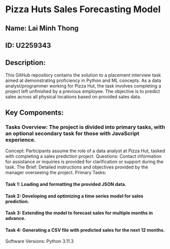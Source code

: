 # Pizza Huts Sales Forecasting Model
## Name: Lai Minh Thong
## ID: U2259343

## Description:
This GitHub repository contains the solution to a placement interview task aimed at demonstrating proficiency in Python and ML concepts. As a data analyst/programmer working for Pizza Hut, the task involves completing a project left unfinished by a previous employee. The objective is to predict sales across all physical locations based on provided sales data.

## Key Components:
### Tasks Overview: The project is divided into primary tasks, with an optional secondary task for those with JavaScript experience.
Concept: Participants assume the role of a data analyst at Pizza Hut, tasked with completing a sales prediction project.
Questions: Contact information for assistance or inquiries is provided for clarification or support during the task.
The Brief: Detailed instructions and objectives provided by the manager overseeing the project.
Primary Tasks:
#### Task 1: Loading and formatting the provided JSON data.
#### Task 2: Developing and optimizing a time series model for sales prediction.
#### Task 3: Extending the model to forecast sales for multiple months in advance.
#### Task 4: Generating a CSV file with predicted sales for the next 12 months.

Software Versions: Python 3.11.3
